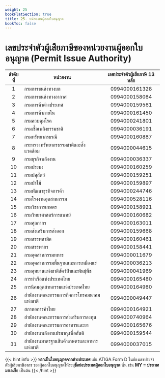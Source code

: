 ```yaml
---
weight: 25
bookFlatSection: true
title: 25. หน่วยงานผู้ออกใบอนุญาต
bookToc: false
---
```


เลขประจำตัวผู้เสียภาษีของหน่วยงานผู้ออกใบอนุญาต (Permit Issue Authority)
===


|ลำดับที่|	หน่วยงาน|	เลขประจำตัวผู้เสียภาษี 13 หลัก|
|:-------:|-------------|:--------------------:|
|1|	กรมการขนส่งทางบก|	0994000161328|
|2|	กรมการขนส่งทางอากาศ| 	0994000158084|
|3	|กรมการค้าต่างประเทศ	|0994000159561|
|4|	กรมการค้าภายใน|	0994000161450|
|5	|กรมควบคุมโรค	|0994000241801|
|6	|กรมเชื้อเพลิงธรรมชาติ|	0994000036191|
|7	|กรมทรัพยากรธรณี|	0994000160887|
|8	|กระทรวงทรัพยากรธรรมชาติและสิ่งแวดล้อม	|0994000044615|
|9|	กรมธุรกิจพลังงาน|	0994000036337|
|10|กรมประมง|	0994000160259|
|11|	กรมปศุสัตว์|	0994000159251|
|12|	กรมป่าไม้	|0994000159897|
|13|	กรมพัฒนาธุรกิจการค้า	|0994000244746|
|14|	กรมโรงงานอุตสาหกรรม	|0994000528116|
|15|	กรมวิชาการเกษตร	|0994000158921|
|16	|กรมวิทยาศาสตร์การแพทย์	|0994000160682|
|17|	กรมศุลกากร	|0994000163011|
|18	|กรมส่งเสริมการส่งออก	|0994000159668|
|19|	กรมสรรพสามิต	|0994000160461|
|20|	กรมสรรพากร	|0994000158441|
|21|	กรมอุตสาหกรรมทหาร	|0994000011679|
|22|	กรมอุตสาหกรรมพื้นฐานและการเหมืองแร่	|0994000036213|
|23|	กรมอุทยานแห่งชาติสัตว์ป่าและพันธุ์พืช|	0994000041969|
|24|	การท่าเรือแห่งประเทศไทย	|0994000165480|
|25|	การนิคมอุตสาหกรรมแห่งประเทศไทย|	0994000164980|
|26	|สำนักงานคณะกรรมการกิจการโทรคมนาคมแห่งชาติ|	0994000049447|
|27	|สภาหอการค้าไทย|	0994000164921|
|28	|สำนักงานคณะกรรมการส่งเสริมการลงทุน	|0994000740964|
|29	|สำนักงานคณะกรรมการอาหารและยา	|0994000165676|
|30	|สำนักงานพลังงานปรมาณูเพื่อสันติ	|0994000159544|
|31	|สำนักงานมาตรฐานสินค้าเกษตรและอาหารแห่งชาติ|	0994000037015|


{{< hint info >}}
**หากเป็นใบอนุญาตจากต่างประเทศ** เช่น ATIGA  Form D ในช่องเลขประจำตัวผู้เสียภาษีอากร
ของผู้ออกใบอนุญาตให้ระบุ**ชื่อย่อประเทศผู้ออกใบอนุญาต** นั้น เช่น **MY = ประเทศมาเลเซีย** เป็นต้น
{{< /hint >}}